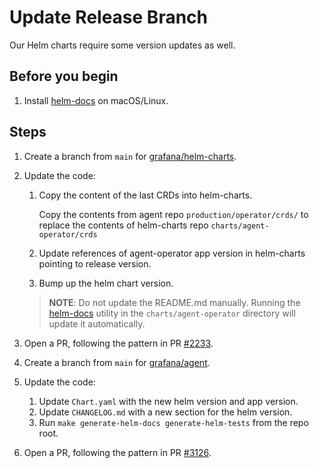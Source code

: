 # Update Release Branch

Our Helm charts require some version updates as well.

## Before you begin

1. Install [helm-docs](https://github.com/norwoodj/helm-docs) on macOS/Linux.

## Steps

1. Create a branch from `main` for [grafana/helm-charts](https://github.com/grafana/helm-charts).

2. Update the code:

    1. Copy the content of the last CRDs into helm-charts.
        
        Copy the contents from agent repo `production/operator/crds/` to replace the contents of helm-charts repo `charts/agent-operator/crds`
        
    2. Update references of agent-operator app version in helm-charts pointing to release version.
    
    3. Bump up the helm chart version.
    
    > **NOTE**: Do not update the README.md manually. Running the 
    > [helm-docs](https://github.com/norwoodj/helm-docs) utility in the `charts/agent-operator` 
    > directory will update it automatically.

3. Open a PR, following the pattern in PR [#2233](https://github.com/grafana/helm-charts/pull/2233).

4. Create a branch from `main` for [grafana/agent](https://github.com/grafana/agent).

5. Update the code:
    
    1. Update `Chart.yaml` with the new helm version and app version.
    2. Update `CHANGELOG.md` with a new section for the helm version.
    3. Run `make generate-helm-docs generate-helm-tests` from the repo root.

6. Open a PR, following the pattern in PR [#3126](https://github.com/grafana/agent/3126).